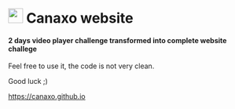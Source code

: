  # <img src='https://emojipedia-us.s3.amazonaws.com/thumbs/120/microsoft/135/milky-way_1f30c.png' width="30"> Canaxo website
#### 2 days video player challenge transformed into complete website challege
Feel free to use it, the code is not very clean.

Good luck ;\)

https://canaxo.github.io
